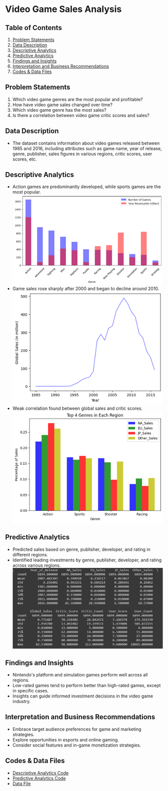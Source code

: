 # Video Game Sales Analysis

## Table of Contents
1. [Problem Statements](#problem-statements)
2. [Data Description](#data-description)
3. [Descriptive Analytics](#descriptive-analytics)
4. [Predictive Analytics](#predictive-analytics)
5. [Findings and Insights](#findings-and-insights)
6. [Interpretation and Business Recommendations](#interpretation-and-business-recommendations)
7. [Codes & Data Files](#codes--data-files)

## Problem Statements
1. Which video game genres are the most popular and profitable?
2. How have video game sales changed over time?
3. Which video game genre has the most sales?
4. Is there a correlation between video game critic scores and sales?

## Data Description
- The dataset contains information about video games released between 1985 and 2016, including attributes such as game name, year of release, genre, publisher, sales figures in various regions, critic scores, user scores, etc.

## Descriptive Analytics
- Action games are predominantly developed, while sports games are the most popular.
   ![des1 Image](image/d1.png)
- Game sales rose sharply after 2000 and began to decline around 2010.
   ![des2 Image](image/d2.png)
- Weak correlation found between global sales and critic scores.
   ![des3 Image](image/d3.png)

## Predictive Analytics
- Predicted sales based on genre, publisher, developer, and rating in different regions.
- Identified leading investments by genre, publisher, developer, and rating across various regions.
  ![Predictive](image/ds.png)

## Findings and Insights
- Nintendo's platform and simulation games perform well across all regions.
- Low-rated games tend to perform better than high-rated games, except in specific cases.
- Insights can guide informed investment decisions in the video game industry.

## Interpretation and Business Recommendations
- Embrace target audience preferences for game and marketing strategies.
- Explore opportunities in esports and online gaming.
- Consider social features and in-game monetization strategies.

## Codes & Data Files
- [Descriptive Analytics Code](Business_Analytics_Project(Descriptive).ipynb)
- [Predictive Analytics Code](Business_Analytics_Project(predictive).ipynb)
- [Data File](https://www.kaggle.com/datasets/thedevastator/global-video-game-sales-ratings?select=Tagged-Data-Final.csv)
